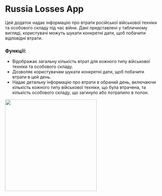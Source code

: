 # Russia Losses App

Цей додаток надає інформацію про втрати російської військової техніки та особового складу під час війни. Дані представлені у табличному вигляді, користувачі можуть шукати конкретні дати, щоб побачити відповідні втрати.

### Функції:

+ Відображає загальну кількість втрат для кожного типу військової техніки та особового складу.
+ Дозволяє користувачам шукати конкретні дати, щоб побачити втрати в цей день.
+ Надає детальну інформацію про втрати в обраний день, включаючи кількість кожного типу військової техніки, що була втрачена, та кількість особового складу, що загинуло або потрапило в полон.


<img src="https://github.com/ItsMeIns/russia-losses/assets/106601710/f7ebeb38-fde0-4d69-ba3a-7aafc10c39eb" width="300" />
